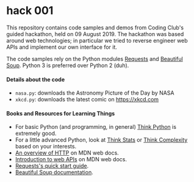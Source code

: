 # hack 001

This repository contains code samples and demos from Coding Club's guided
hackathon, held on 09 August 2019. The hackathon was based around web
technologies; in particular we tried to reverse engineer web APIs and
implement our own interface for it.

The code samples rely on the Python modules
[Requests](https://3.python-requests.org/) and 
[Beautiful Soup](https://www.crummy.com/software/BeautifulSoup/bs4/doc/).
Python 3 is preferred over Python 2 (duh).

#### Details about the code
* `nasa.py`: downloads the Astronomy Picture of the Day by NASA
* `xkcd.py`: downloads the latest comic on https://xkcd.com

#### Books and Resources for Learning Things
* For basic Python (and programming, in general)
  [Think Python](https://greenteapress.com/wp/think-python-2e/) is extremely
  good.
* For a little advanced Python, look at
  [Think Stats](https://greenteapress.com/wp/think-stats-2e/) or 
  [Think Complexity](https://greenteapress.com/wp/think-complexity-2e/) based
  on your interests.
* [An overview of HTTP](https://developer.mozilla.org/en-US/docs/Web/HTTP/Overview) 
  on MDN web docs.
* [Introduction to web APIs](https://developer.mozilla.org/en-US/docs/Learn/JavaScript/Client-side_web_APIs/Introduction)
  on MDN web docs.
* [Requests's quick start guide](https://3.python-requests.org/user/quickstart/).
* [Beautiful Soup documentation](https://www.crummy.com/software/BeautifulSoup/bs4/doc/).
